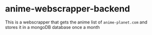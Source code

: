 # anime-webscrapper-backend
This is a webscrapper that gets the anime list of `anime-planet.com` and stores it 
in a mongoDB database once a month
